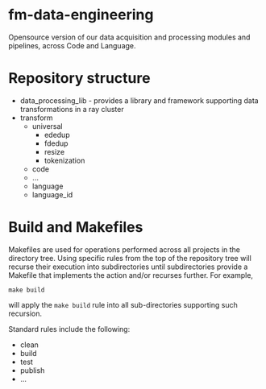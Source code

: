 # fm-data-engineering
Opensource version of our data acquisition and processing modules and pipelines, across Code and Language.

# Repository structure
* data_processing_lib - provides a library and framework supporting data transformations in a ray cluster
* transform
    * universal
        * ededup 
        * fdedup 
        * resize
        * tokenization 
    * code
	* ...
    * language
	* language_id

# Build and Makefiles
Makefiles are used for operations performed across all projects in the directory tree.
Using specific rules from the top of the repository tree will recurse their execution
into subdirectories  until subdirectories provide a Makefile that implements the action
and/or recurses further.  For example,
```shell
make build
```
will apply the `make build` rule into all sub-directories supporting such recursion.

Standard rules include the following:

* clean
* build
* test
* publish
* ... 
